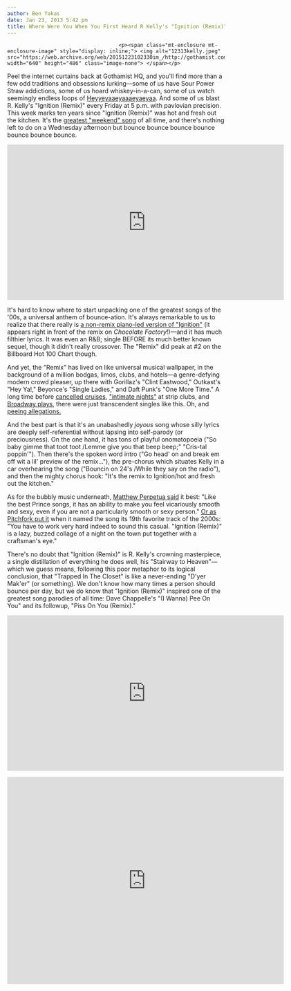 ```yaml
---
author: Ben Yakas
date: Jan 23, 2013 5:42 pm
title: Where Were You When You First Heard R Kelly's "Ignition (Remix)"?
---
```


	
										<p><span class="mt-enclosure mt-enclosure-image" style="display: inline;"> <img alt="12313kelly.jpeg" src="https://web.archive.org/web/20151223102330im_/http://gothamist.com/attachments/byakas/12313kelly.jpeg" width="640" height="486" class="image-none"> </span></p>

<p>Peel the internet curtains back at Gothamist HQ, and you&apos;ll find more than a few odd traditions and obsessions lurking&#x2014;some of us have Sour Power Straw addictions, some of us hoard whiskey-in-a-can, some of us watch seemingly endless loops of <a href="https://web.archive.org/web/20151223102330/http://heyyeyaaeyaaaeyaeyaa.com/">Heyyeyaaeyaaaeyaeyaa</a>. And some of us blast R. Kelly&apos;s &quot;Ignition (Remix)&quot; every Friday at 5 p.m. with pavlovian precision. This week marks ten years since &quot;Ignition (Remix)&quot; was hot and fresh out the kitchen. It&apos;s the <a href="https://web.archive.org/web/20151223102330/http://www.ilxor.com/ILX/ThreadSelectedControllerServlet?boardid=41&amp;threadid=18110">greatest &quot;weekend&quot; song</a> of all time, and there&apos;s nothing left to do on a Wednesday afternoon but bounce bounce bounce bounce bounce bounce bounce.</p>

<p><iframe width="640" height="360" src="https://web.archive.org/web/20151223102330if_/http://www.youtube.com/embed/y6y_4_b6RS8" frameborder="0" allowfullscreen></iframe></p>

<p>It&apos;s hard to know where to start unpacking one of the greatest songs of the &apos;00s, a universal anthem of bounce-ation. It&apos;s always remarkable to us to realize that there really is <a href="https://web.archive.org/web/20151223102330/http://popdust.com/2013/01/22/r-kelly-ignition-original-remix-anniversary/">a non-remix piano-led version of &quot;Ignition&quot;</a> (it appears right in front of the remix on <em>Chocolate Factory</em>!)&#x2014;and it has much filthier lyrics. It was even an R&amp;B; single BEFORE its much better known sequel, though it didn&apos;t really crossover. The &quot;Remix&quot; did peak at #2 on the Billboard Hot 100 Chart though.</p>

<p>And yet, the &quot;Remix&quot; has lived on like universal musical wallpaper, in the background of a million bodgas, limos, clubs, and hotels&#x2014;a genre-defying modern crowd pleaser, up there with Gorillaz&apos;s &quot;Clint Eastwood,&quot; Outkast&apos;s &quot;Hey Ya!,&quot; Beyonce&apos;s &quot;Single Ladies,&quot; and Daft Punk&apos;s &quot;One More Time.&quot; A long time before <a href="https://web.archive.org/web/20151223102330/http://www.avclub.com/articles/r-kelly-cruise-cancelled-due-to-lack-of-r-kelly,83754/">cancelled cruises</a>, <a href="https://web.archive.org/web/20151223102330/http://austinist.com/2012/05/14/r_kelly_pisses_offon_austin_show_re.php">&quot;intimate nights&quot;</a> at strip clubs, and <a href="https://web.archive.org/web/20151223102330/http://gothamist.com/2012/11/20/trapped_in_the_closet_the_musical_m.php">Broadway plays</a>, there were just transcendent singles like this. Oh, and <a href="https://web.archive.org/web/20151223102330/http://www.slate.com/articles/arts/culturebox/2008/06/long_live_the_little_man_defense.html">peeing allegations.</a></p>

<p>And the best part is that it&apos;s an unabashedly <em>joyous</em> song whose silly lyrics are deeply self-referential without lapsing into self-parody (or preciousness). On the one hand, it has tons of playful onomatopoeia (&quot;So baby gimme that toot toot /Lemme give you that beep beep;&quot; &quot;Cris-tal poppin&apos;&quot;). Then there&apos;s the spoken word intro (&quot;Go head&apos; on and break em off wit a lil&apos; preview of the remix...&quot;), the pre-chorus which situates Kelly in a car overhearing the song (&quot;Bouncin on 24&apos;s /While they say on the radio&quot;), and then the mighty chorus hook: &quot;It&apos;s the remix to Ignition/hot and fresh out the kitchen.&quot; </p>

<p>As for the bubbly music underneath, <a href="https://web.archive.org/web/20151223102330/http://www.fluxblog.org/">Matthew Perpetua said</a> it best: &quot;Like the best Prince songs, it has an ability to make you feel vicariously smooth and sexy, even if you are not a particularly smooth or sexy person.&quot; <a href="https://web.archive.org/web/20151223102330/http://pitchfork.com/features/staff-lists/7693-the-top-500-tracks-of-the-2000s-20-1/">Or as Pitchfork put it</a> when it named the song its 19th favorite track of the 2000s: &quot;You have to work very hard indeed to sound this casual. &quot;Ignition (Remix)&quot; is a lazy, buzzed collage of a night on the town put together with a craftsman&apos;s eye.&quot;</p>

<p>There&apos;s no doubt that &quot;Ignition (Remix)&quot; is R. Kelly&apos;s crowning masterpiece, a single distillation of everything he does well, his &quot;Stairway to Heaven&quot;&#x2014;which we guess means, following this poor metaphor to its logical conclusion, that &quot;Trapped In The Closet&quot; is like a never-ending &quot;D&apos;yer Mak&apos;er&quot; (or something). We don&apos;t know how many times a person should bounce per day, but we do know that &quot;Ignition (Remix)&quot; inspired one of the greatest song parodies of all time: Dave Chappelle&apos;s &quot;(I Wanna) Pee On You&quot; and its followup, &quot;Piss On You (Remix).&quot;</p>

<p><iframe width="640" height="360" src="https://web.archive.org/web/20151223102330if_/http://www.youtube.com/embed/5vJ4zrB41mg" frameborder="0" allowfullscreen></iframe></p>

<p><iframe width="640" height="480" src="https://web.archive.org/web/20151223102330if_/http://www.youtube.com/embed/Vt9laRZSdWY" frameborder="0" allowfullscreen></iframe></p>					
										
									
				